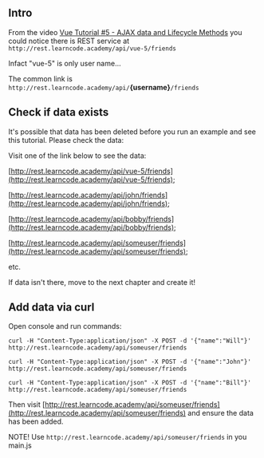 
## Intro

From the video [Vue Tutorial #5 - AJAX data and Lifecycle Methods](https://youtu.be/inJDWcHmsss) you could notice there is REST service at `http://rest.learncode.academy/api/vue-5/friends`

Infact "vue-5" is only user name...

The common link is `http://rest.learncode.academy/api/`**{username}**`/friends`

## Check if data exists

It's possible that data has been deleted before you run an example and see this tutorial.
Please check the data:

Visit one of the link below to see the data:

[http://rest.learncode.academy/api/vue-5/friends](http://rest.learncode.academy/api/vue-5/friends);

[http://rest.learncode.academy/api/john/friends](http://rest.learncode.academy/api/john/friends);

[http://rest.learncode.academy/api/bobby/friends](http://rest.learncode.academy/api/bobby/friends);

[http://rest.learncode.academy/api/someuser/friends](http://rest.learncode.academy/api/someuser/friends);

etc.


If data isn't there, move to the next chapter and create it!

## Add data via curl

Open console and run commands:

`curl -H "Content-Type:application/json" -X POST -d '{"name":"Will"}' http://rest.learncode.academy/api/someuser/friends`

`curl -H "Content-Type:application/json" -X POST -d '{"name":"John"}' http://rest.learncode.academy/api/someuser/friends`

`curl -H "Content-Type:application/json" -X POST -d '{"name":"Bill"}' http://rest.learncode.academy/api/someuser/friends`

Then visit [http://rest.learncode.academy/api/someuser/friends](http://rest.learncode.academy/api/someuser/friends) and ensure the data has been added.

NOTE! Use `http://rest.learncode.academy/api/someuser/friends` in you main.js
